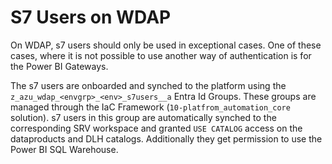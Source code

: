 # S7 Users on WDAP

On WDAP, s7 users should only be used in exceptional cases. One of these cases,
where it is not possible to use another way of authentication is for the Power
BI Gateways.

The s7 users are onboarded and synched to the platform using the
`z_azu_wdap_<envgrp>_<env>_s7users__a` Entra Id Groups. These groups are managed
through the IaC Framework (`10-platfrom_automation_core` solution). s7 users in
this group are automatically synched to the corresponding SRV workspace and
granted `USE CATALOG` access on the dataproducts and DLH catalogs. Additionally
they get permission to use the Power BI SQL Warehouse.
